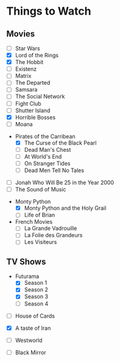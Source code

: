 # Things to Watch

## Movies

 - [ ] Star Wars
 - [X] Lord of the Rings
 - [X] The Hobbit
 - [ ] Existenz
 - [ ] Matrix
 - [ ] The Departed
 - [ ] Samsara
 - [ ] The Social Network
 - [ ] Fight Club
 - [ ] Shutter Island
 - [X] Horrible Bosses
 - [ ] Moana
 - Pirates of the Carribean
   - [X] The Curse of the Black Pearl
   - [ ] Dead Man's Chest
   - [ ] At World's End
   - [ ] On Stranger Tides
   - [ ] Dead Men Tell No Tales
 - [ ] Jonah Who Will Be 25 in the Year 2000
 - [ ] The Sound of Music
 - Monty Python
   - [X] Monty Python and the Holy Grail
   - [ ] Life of Brian
 - French Movies
   - [ ] La Grande Vadrouille
   - [ ] La Folie des Grandeurs
   - [ ] Les Visiteurs

## TV Shows

 - Futurama
   - [X] Season 1
   - [X] Season 2
   - [X] Season 3
   - [ ] Season 4
 - [ ] House of Cards
 - [X] A taste of Iran
 - [ ] Westworld
 - [ ] Black Mirror

